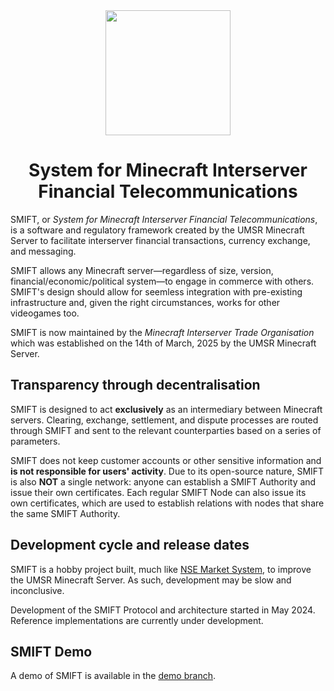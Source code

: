 <div align="center">
    <img src=".github/SMIFT-Logo.png", width="200">
</div>

<p align="center">
    <h1 align="center">System for Minecraft Interserver Financial Telecommunications</h1>
</p>

SMIFT, or _System for Minecraft Interserver Financial Telecommunications_, is a software and regulatory framework created by the UMSR Minecraft Server to facilitate interserver financial transactions, currency exchange, and messaging.

SMIFT allows any Minecraft server—regardless of size, version, financial/economic/political system—to engage in commerce with others. SMIFT's design should allow for seemless integration with pre-existing infrastructure and, given the right circumstances, works for other videogames too.

SMIFT is now maintained by the _Minecraft Interserver Trade Organisation_ which was established on the 14th of March, 2025 by the UMSR Minecraft Server.

## Transparency through decentralisation
SMIFT is designed to act **exclusively** as an intermediary between Minecraft servers. Clearing, exchange, settlement, and dispute processes are routed through SMIFT and sent to the relevant counterparties based on a series of parameters.

SMIFT does not keep customer accounts or other sensitive information and **is not responsible for users' activity**. Due to its open-source nature, SMIFT is also **NOT** a single network: anyone can establish a SMIFT Authority and issue their own certificates. Each regular SMIFT Node can also issue its own certificates, which are used to establish relations with nodes that share the same SMIFT Authority.

## Development cycle and release dates
SMIFT is a hobby project built, much like [NSE Market System](https://github.com/Alessandro-Salerno/MC-UMSR-NSE-Market-System), to improve the UMSR Minecraft Server. As such, development may be slow and inconclusive.

Development of the SMIFT Protocol and architecture started in May 2024. Reference implementations are currently under development.

## SMIFT Demo
A demo of SMIFT is available in the [demo branch](https://github.com/Alessandro-Salerno/SMIFT/tree/demo).
